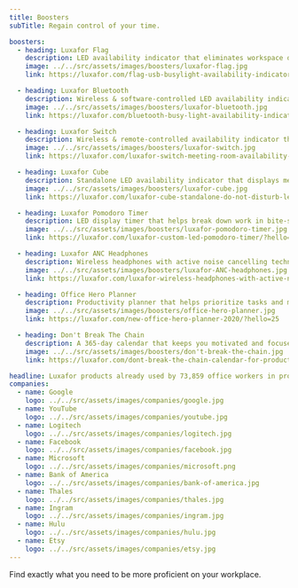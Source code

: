 ```yaml
---
title: Boosters
subTitle: Regain control of your time.

boosters:
  - heading: Luxafor Flag
    description: LED availability indicator that eliminates workspace distractions.
    image: ../../src/assets/images/boosters/luxafor-flag.jpg
    link: https://luxafor.com/flag-usb-busylight-availability-indicator/?hello=25

  - heading: Luxafor Bluetooth
    description: Wireless & software-controlled LED availability indicator that displays notifications and personal availability.
    image: ../../src/assets/images/boosters/luxafor-bluetooth.jpg
    link: https://luxafor.com/bluetooth-busy-light-availability-indicator/?hello=25

  - heading: Luxafor Switch
    description: Wireless & remote-controlled availability indicator that displays meeting room and workstation availability in real-time.
    image: ../../src/assets/images/boosters/luxafor-switch.jpg
    link: https://luxafor.com/luxafor-switch-meeting-room-availability-indicator-light/?hello=25

  - heading: Luxafor Cube
    description: Standalone LED availability indicator that displays meeting room availability.
    image: ../../src/assets/images/boosters/luxafor-cube.jpg
    link: https://luxafor.com/luxafor-cube-standalone-do-not-disturb-led-availability-light/?hello=25

  - heading: Luxafor Pomodoro Timer
    description: LED display timer that helps break down work in bite-sized chunks.
    image: ../../src/assets/images/boosters/luxafor-pomodoro-timer.jpg
    link: https://luxafor.com/luxafor-custom-led-pomodoro-timer/?hello=25

  - heading: Luxafor ANC Headphones
    description: Wireless headphones with active noise cancelling technology.
    image: ../../src/assets/images/boosters/luxafor-ANC-headphones.jpg
    link: https://luxafor.com/luxafor-wireless-headphones-with-active-noise-cancelling-technology/?hello=25

  - heading: Office Hero Planner
    description: Productivity planner that helps prioritize tasks and measure performance.
    image: ../../src/assets/images/boosters/office-hero-planner.jpg
    link: https://luxafor.com/new-office-hero-planner-2020/?hello=25

  - heading: Don't Break The Chain
    description: A 365-day calendar that keeps you motivated and focused on self-improvement.
    image: ../../src/assets/images/boosters/don't-break-the-chain.jpg
    link: https://luxafor.com/dont-break-the-chain-calendar-for-productivity-improvement-development/?hello=25

headline: Luxafor products already used by 73,859 office workers in productive companies worldwide, such as;
companies:
  - name: Google
    logo: ../../src/assets/images/companies/google.jpg
  - name: YouTube
    logo: ../../src/assets/images/companies/youtube.jpg
  - name: Logitech
    logo: ../../src/assets/images/companies/logitech.jpg
  - name: Facebook
    logo: ../../src/assets/images/companies/facebook.jpg
  - name: Microsoft
    logo: ../../src/assets/images/companies/microsoft.png
  - name: Bank of America
    logo: ../../src/assets/images/companies/bank-of-america.jpg
  - name: Thales
    logo: ../../src/assets/images/companies/thales.jpg
  - name: Ingram
    logo: ../../src/assets/images/companies/ingram.jpg
  - name: Hulu
    logo: ../../src/assets/images/companies/hulu.jpg
  - name: Etsy
    logo: ../../src/assets/images/companies/etsy.jpg
---
```


Find exactly what you need to be more proficient on your workplace.
